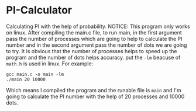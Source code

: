 # PI-Calculator
Calculating PI with the help of probability.
NOTICE: This program only works on linux.
After compiling the main.c file, to run main, in the first argument pass the number of processes which are going to help to calculate the PI number and in the second argument pass the number of dots we are going to try.
It is obvious that the number of processes helps to speed up the program and the number of dots helps accuracy.
put the  ```-lm``` beacuse of ```math.h``` is used in linux.
For example:

```
gcc main.c -o main -lm
./main 20 10000
```
Which means I compiled the program and the runable file is ```main``` and I'm going to calculate the PI number with the help of 20 processes and 10000 dots.
